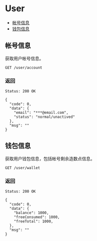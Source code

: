# User

* [帐号信息](#get-account-info)
* [钱包信息](#get-wallet-info)

## 帐号信息 

获取用户帐号信息。

    GET /user/account

### 返回

    Status: 200 OK

    {
      "code": 0,
      "data": {
        "email": "***@email.com",
        "status": "normal/unactived"
      },
      "msg": ""
    }



## 钱包信息 

获取用户钱包信息，包括帐号剩余造数点信息。

    GET /user/wallet

### 返回

    Status: 200 OK

    {
      "code": 0,
      "data": {
        "balance": 1000,
        "freeConsumed": 1000,
        "freeTotal": 1000,
      },
      "msg": ""
    }